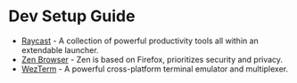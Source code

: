 # Dev Setup Guide

- [Raycast](https://raycast.com) - A collection of powerful productivity tools all within an extendable launcher.
- [Zen Browser](https://zen-browser.app) - Zen is based on Firefox, prioritizes security and privacy.
- [WezTerm](https://wezfurlong.org/wezterm/index.html) - A powerful cross-platform terminal emulator and multiplexer.